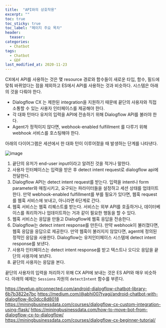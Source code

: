 ```yaml
---
title:  "API와의 상호작용"
excerpt: ""
toc: true
toc_sticky: true
toc_label: "페이지 주요 목차"
header:
  teaser:
categories:
  - Chatbot
tags:
  - Chatbot
  - GDF
last_modified_at: 2020-11-23
---
```

CX에서 API를 사용하는 것은 몇 resource 경로와 함수들이 새로운 타입, 함수, 필드에 맞춰 바뀌었다는 점을 제외하고 ES에서 API를 사용하는 것과 비슷하다.
시스템은 아래의 것을 다뤄야 한다.
* Dialogflow CX 는 제한된 integration을 지원하기 때문에 끝단의 사용자와 직접 소통할 수 있는 사용자 인터페이스를 제공해야 한다.
* 각 대화 턴마다 유저의 입력을 API에 전송하기 위해 Dialogflow API를 불러야 한다.
* Agent가 정적이지 않다면, webhook-enabled fulfillment 를 다루기 위해 webhook 서비스를 호스팅해야 한다.

아래의 다이어그램은 세션에서 한 대화 턴이 이루어졌을 때 발생하는 단계를 나타낸다.

![image](https://user-images.githubusercontent.com/41438361/99923505-5a0c9980-2d79-11eb-9fd2-26bed75061f5.png)

1. 끝단의 유저가 end-user input이라고 알려진 것을 적거나 말한다.
2. 사용자 인터페이스는 입력을 받은 후 detect intent request로 dialogflow api에 전달한다.
3. Dialogflow API는 detect intent request를 받는다. 입력을 intent나 form parameter와 매칭시키고, 요구되는 파라미터들을 설정하고 세션 상태를 업데이트한다. 만약 webhook-enabled fulfillment를 부를 필요가 있다면, 웹훅 request를 웹훅 서비스에 보내고, 아니라면 6단계로 간다.
4. 웹훅 서비스는 웹훅 리퀘스트를 받는다. 서비스는 외부 API를 호출하거나, 데이터베이스를 쿼리하거나 업데이트하는 거과 같이 필요한 행동을 할 수 있다.
5. 웹훅 서비스는 응답을 만들고 Dialogflow에 웹훅 응답을 전송한다.
6. Dialogflow는 detect intent response를 만든다. 만약 webhook이 불러졌다면, 웹훅 응답을 응답으로 제공한다. 만약 웹훅이 불러지지 않았다면, agent에 정의된 정적인 응답을 사용한다. Dialogflow는 유저인터페이스 시스템에 detect intent response를 보낸다.
7. 사용자 인터페이스는 detect intent response를 받고 텍스트나 오디오 응답을 끝단의 사용자에 보낸다.
8. 끝단의 사용자는 응답을 본다.

끝단의 사용자의 입력을 처리하기 위해 CX API에 보내는 것은 ES API와 매우 비슷하다. 아래의 예제는 `Sessions` 자원의 `detectIntent` 함수를 부른다.



https://levelup.gitconnected.com/android-dialogflow-chatbot-library-6b7b3822e7bc
https://medium.com/@abhi007tyagi/android-chatbot-with-dialogflow-8c0dcc8d8018
https://miningbusinessdata.com/courses/dialogflow-cx-custom-integration-using-flask/
https://miningbusinessdata.com/how-to-move-bot-from-dialogflow-cx-to-dialogflow/
https://miningbusinessdata.com/courses/dialogflow-cx-beginner-tutorial/
